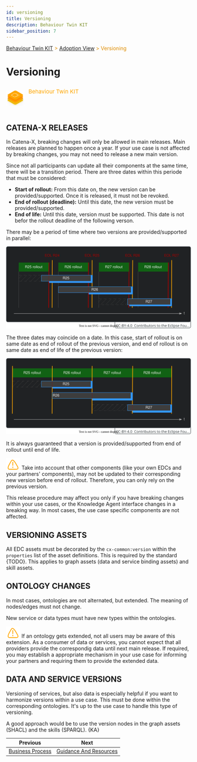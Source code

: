 ```yaml
---
id: versioning
title: Versioning
description: Behaviour Twin KIT
sidebar_position: 7
---
```


<!-- DEACTIVATED FOR DOCUSAURUS FROM HERE -->

<span style="font-size:14px;color:rgb(222,140,0);">[Behaviour Twin KIT](../overview.md) > [Adoption View](overview.md) > Versioning</span>

# Versioning

<!-- DEACTIVATED FOR DOCUSAURUS TO HERE -->

<!-- VARIANT FOR DOCUSAURUS FROM HERE

<div style={{display:'block'}}>
  <div style={{display:'inline-block', verticalAlign:'top'}}>

![Behaviour Twin KIT banner](../../../../static/img/kit-icons/behaviour-twin-kit-icon-mini.png)

  </div>
  <div style={{display:'inline-block', fontSize:17, color:'rgb(255,166,1)', marginLeft:7, verticalAlign:'top', paddingTop:6}}>
Behaviour Twin KIT
  </div>
</div>

VARIANT FOR DOCUSAURUS TO HERE -->

<!-- DEACTIVATED FOR DOCUSAURUS FROM HERE -->

<div style="display:block;">
  <div style="display:inline-block;vertical-align:top;">

![Behaviour Twin KIT banner](../../../../static/img/kit-icons/behaviour-twin-kit-icon-mini.png)

  </div>
  <div style="display:inline-block;font-size:15px;color:rgb(255,166,1);margin-left:7px;vertical-align:top;padding-top:8px;">
Behaviour Twin KIT
  </div>
</div>

<!-- DEACTIVATED FOR DOCUSAURUS TO HERE -->

<!-- END OF HEADER -->

## CATENA-X RELEASES

In Catena-X, breaking changes will only be allowed in main releases. Main releases
are planned to happen once a year. If your use case is not affected by breaking changes,
you may not need to release a new main version.

Since not all participants can update all their components at the same time, there will be
a transition period. There are three dates within this periode that must be considered:

- **Start of rollout:** From this date on, the new version can be provided/supported.
  Once it is released, it must not be revoked.
- **End of rollout (deadline):** Until this date, the new version must be provided/supported.
- **End of life:** Until this date, version must be supported. This date is not befor the
  rollout deadline of the following verson.

There may be a period of time where two versions are provided/supported in parallel:

![cx-releases timeline](cx-releases-timeline.drawio.svg)

The three dates may coincide on a date. In this case, start of rollout is on same date
as end of rollout of the previous version, and end of rollout is on same date as end of life
of the previous version:

![cx-releases timeline](cx-releases-timeline-condensed.drawio.svg)

It is always guaranteed that a version is provided/supported from end of rollout until
end of life.

![caution](../assets/caution.drawio.svg) Take into account that other components (like your
own EDCs and your partners' components), may not be updated to their corresponding new
version before end of rollout. Therefore, you can only rely on the previous version.

This release procedure may affect you only if you have breaking changes within your
use cases, or the Knowledge Agent interface changes in a breaking way. In most cases,
the use case specific components are not affected.

## VERSIONING ASSETS

All EDC assets must be decorated by the `cx-common:version` within the `properties` list
of the asset definitions. This is required by the standard {TODO}. This applies to
graph assets (data and service binding assets) and skill assets.

## ONTOLOGY CHANGES

In most cases, ontologies are not alternated, but extended. The meaning of nodes/edges
must not change.

New service or data types must have new types within the ontologies.

![caution](../assets/caution.drawio.svg) If an ontology gets extended, not all users
may be aware of this extension. As a consumer of data or services, you cannot expect
that all providers provide the correspondig data until next main release.
If required, you may establish a appropriate mechanism in your use case for informing
your partners and requiring them to provide the extended data.

## DATA AND SERVICE VERSIONS

Versioning of services, but also data is especially helpful if you want to harmonize
versions within a use case. This must be done within the corresponding ontologies.
It's up to the use case to handle this type of versioning.

A good approach would be to use the version nodes in the graph assets (SHACL) and
the skills (SPARQL). {KA}

<!-- START OF FOOTER -->

<!-- DEACTIVATED FOR DOCUSAURUS FROM HERE -->

| Previous | Next |
| -------- | ---- |
| [Business Process](business-process.md) | [Guidance And Resources](guidance/overview.md) |

<!-- DEACTIVATED FOR DOCUSAURUS TO HERE -->
